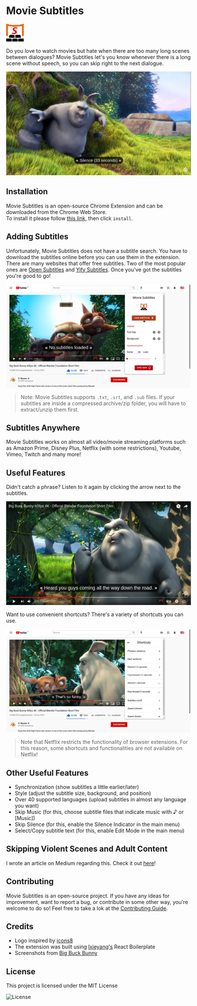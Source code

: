 # Movie Subtitles

![Movie Subtitles Logo](src/assets/img/movie-subtitles-48.png)

Do you love to watch movies but hate when there are too many long scenes between dialogues? Movie Subtitles let's you know whenever there is a long scene without speech, so you can skip right to the next dialogue.

![previous sentence](src/assets/screenshots/33-seconds-silence.png)

## Installation

Movie Subtitles is an open-source Chrome Extension and can be downloaded from the Chrome Web Store.  
To install it please follow [this link](https://chrome.google.com/webstore/detail/movie-subtitles/ifimcneililngppkpddcliecbpcgdjag?hl=de), then click `install`.

## Adding Subtitles

Unfortunately, Movie Subtitles does not have a subtitle search.
You have to download the subtitles online before you can use them in the extension.
There are many websites that offer free subtitles. Two of the most popular ones are [Open Subtitles](https://opensubtitles.org) and [Yify Subtitles](https://yts-subs.com).
Once you've got the subtitles you're good to go!

![previous sentence](src/assets/screenshots/load-subtitles.png)

> Note: Movie Subtitles supports `.txt`, `.srt`, and `.sub` files. If your subtitles are inside a compressed archive/zip folder, you will have to extract/unzip them first.

## Subtitles Anywhere

Movie Subtitles works on almost all video/movie streaming platforms such as Amazon Prime, Disney Plus, Netflix (with some restrictions), Youtube, Vimeo, Twitch and many more!

## Useful Features

Didn't catch a phrase? Listen to it again by clicking the arrow next to the subtitles.

![previous sentence](src/assets/screenshots/previous-sentence.png)

Want to use convenient shortcuts? There's a variety of shortcuts you can use.

![previous sentence](src/assets/screenshots/available-shortcuts.png)

> Note that Netflix restricts the functionality of browser extensions. For this reason, some shortcuts and functionalities are not available on Netflix!

## Other Useful Features

- Synchronization (show subtitles a little earlier/later)
- Style (adjust the subtitle size, background, and position)
- Over 40 supported languages (upload subtitles in almost any language you want)
- Skip Music (for this, choose subtitle files that indicate music with ♪ or [Music])
- Skip Silence (for this, enable the Silence Indicator in the main menu)
- Select/Copy subtitle text (for this, enable Edit Mode in the main menu)

## Skipping Violent Scenes and Adult Content

I wrote an article on Medium regarding this. Check it out [here](https://gignu.medium.com/how-to-skip-violent-scenes-and-adult-content-in-movies-3c7d89b813ad)!

## Contributing

Movie Subtitles is an open-source project. If you have any ideas for improvement, want to report a bug, or contribute in some other way, you're welcome to do so! Feel free to take a lok at the [Contributing Guide](https://github.com/gignupg/Movie-Subtitles/blob/master/CONTRIBUTING.md).

## Credits

- Logo inspired by [icons8](https://icons8.com/icons/set/movie-theater)
- The extension was built using [Ixieyang's](https://github.com/lxieyang/chrome-extension-boilerplate-react) React Boilerplate
- Screenshots from [Big Buck Bunny](https://www.youtube.com/watch?v=aqz-KE-bpKQ)

## License

This project is licensed under the MIT License

![License](https://img.shields.io/badge/License-MIT-yellowgreen)
